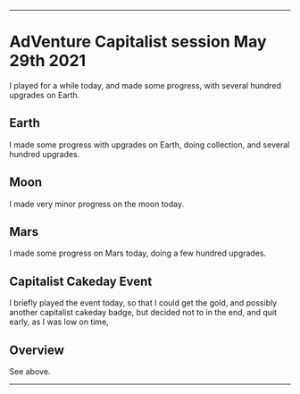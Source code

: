 
***

# AdVenture Capitalist session May 29th 2021

I played for a while today, and made some progress, with several hundred upgrades on Earth.

## Earth

I made some progress with upgrades on Earth, doing collection, and several hundred upgrades.

## Moon

I made very minor progress on the moon today.

## Mars

I made some progress on Mars today, doing a few hundred upgrades.

## Capitalist Cakeday Event

I briefly played the event today, so that I could get the gold, and possibly another capitalist cakeday badge, but decided not to in the end, and quit early, as I was low on time,

## Overview

See above.

***


